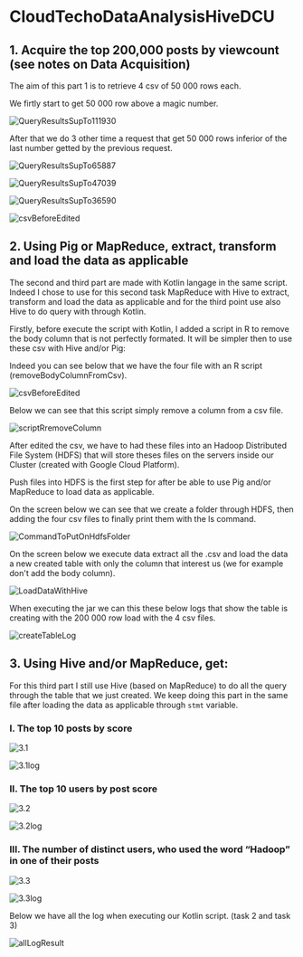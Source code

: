 # CloudTechoDataAnalysisHiveDCU

## 1. Acquire the top 200,000 posts by viewcount (see notes on Data Acquisition)

The aim of this part 1 is to retrieve 4 csv of 50 000 rows each.

We firtly start to get 50 000 row above a magic number. 

![QueryResultsSupTo111930](./cloudScreen/QueryResultsSupTo111930.png)

After that we do 3 other time a request that get 50 000 rows inferior of the last number getted by the previous request.

![QueryResultsSupTo65887](./cloudScreen/QueryResultsSupTo65887.png)

![QueryResultsSupTo47039](./cloudScreen/QueryResultsSupTo47039.png)

![QueryResultsSupTo36590](./cloudScreen/QueryResultsSupTo36590.png)



![csvBeforeEdited](./cloudScreen/csvBeforeEdited.png)



## 2. Using Pig or MapReduce, extract, transform and load the data as applicable

The second and third part are made with Kotlin langage in the same script. Indeed I chose to use for this second task MapReduce with Hive to extract, transform and load the data as applicable and for the third point use also Hive to do query with through Kotlin.

Firstly, before execute the script with Kotlin, I added a script in R to remove the body column that is not perfectly formated. It will be simpler then to use these csv with Hive and/or Pig:

Indeed you can see below that we have the four file with an R  script (removeBodyColumnFromCsv).

![csvBeforeEdited](./cloudScreen/csvBeforeEdited.png)

Below we can see that this script simply remove a column from a csv file.

![scriptRremoveColumn](./cloudScreen/scriptRremoveColumn.png)

After edited the csv, we have to had these files into an Hadoop Distributed File System (HDFS) that will store theses files on the servers inside our Cluster (created with Google Cloud Platform).

Push files into HDFS is the first step for after be able to use Pig and/or MapReduce to load data as applicable.

On the screen below we can see that we create a folder through HDFS, then adding the four csv files to finally print them with the ls command.

![CommandToPutOnHdfsFolder](./cloudScreen/CommandToPutOnHdfsFolder.png)

On the screen below we execute data extract all the .csv  and load the data a new created table with only the column that interest us (we for example don't add the body column).

![LoadDataWithHive](./cloudScreen/LoadDataWithHive.png)

When executing the jar we can this these below logs that show the table is creating  with the 200 000 row load with the 4 csv files. 

![createTableLog](./cloudScreen/createTableLog.png)

## 3. Using Hive and/or MapReduce, get: 

For this third part I still use Hive (based on MapReduce) to do all the query through the table that we just created. We keep doing this part in the same file after loading the data as applicable through `stmt` variable.

### I. The top 10 posts by score

![3.1](./cloudScreen/3.1.png)

![3.1log](./cloudScreen/3.1log.png)

### II. The top 10 users by post score

![3.2](./cloudScreen/3.2.png)

![3.2log](./cloudScreen/3.2log.png)

### III. The number of distinct users, who used the word “Hadoop” in one of their posts

![3.3](./cloudScreen/3.3.png)

![3.3log](./cloudScreen/3.3log.png)



Below we have all the log when executing our Kotlin script. (task 2 and task 3)

![allLogResult](./cloudScreen/allLogResult.png)
